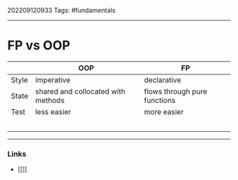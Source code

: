 202209120933
Tags: #fundamentals 

--- 
# FP vs OOP
|             | OOP             | FP              |
| ----------- | --------------- | --------------- |
| Style       | imperative      | declarative     |
| State       | shared and collocated with methods | flows through pure functions |
| Test        | less easier     | more easier     |
|        |  |  |
|        |  |  |
|        |  |  |
|        |  |  |
|        |  |  |

--- 
### Links
- [[]]